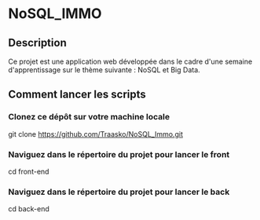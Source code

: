 # NoSQL_IMMO
## Description
Ce projet est une application web développée dans le cadre d'une semaine d'apprentissage sur le thème suivante : NoSQL et Big Data.

## Comment lancer les scripts

### Clonez ce dépôt sur votre machine locale
git clone https://github.com/Traasko/NoSQL_Immo.git

### Naviguez dans le répertoire du projet pour lancer le front
cd front-end

### Naviguez dans le répertoire du projet pour lancer le back
cd back-end
